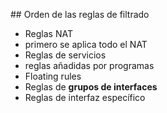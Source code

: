 ## Orden de las reglas de filtrado

- Reglas NAT
 - primero se aplica todo el NAT
- Reglas de servicios
 - reglas añadidas por programas
- Floating rules
- Reglas de **grupos de interfaces**
- Reglas de interfaz específico
